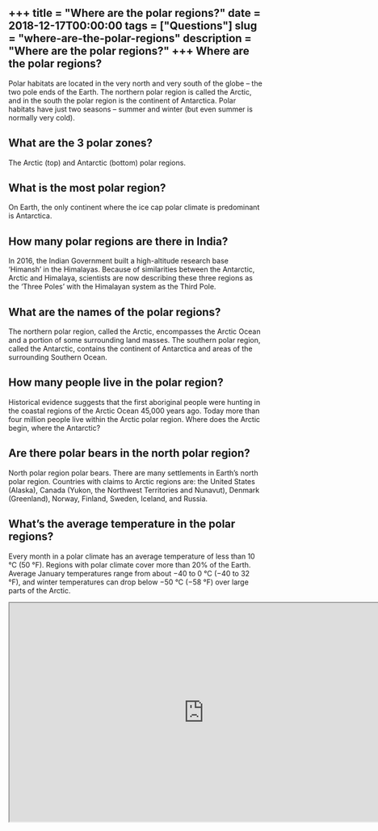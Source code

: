 +++
title = "Where are the polar regions?"
date = 2018-12-17T00:00:00
tags = ["Questions"]
slug = "where-are-the-polar-regions"
description = "Where are the polar regions?"
+++
Where are the polar regions?
----------------------------

Polar habitats are located in the very north and very south of the globe – the two pole ends of the Earth. The northern polar region is called the Arctic, and in the south the polar region is the continent of Antarctica. Polar habitats have just two seasons – summer and winter (but even summer is normally very cold).

What are the 3 polar zones?
---------------------------

The Arctic (top) and Antarctic (bottom) polar regions.

What is the most polar region?
------------------------------

On Earth, the only continent where the ice cap polar climate is predominant is Antarctica.

How many polar regions are there in India?
------------------------------------------

In 2016, the Indian Government built a high-altitude research base ‘Himansh’ in the Himalayas. Because of similarities between the Antarctic, Arctic and Himalaya, scientists are now describing these three regions as the ‘Three Poles’ with the Himalayan system as the Third Pole.

What are the names of the polar regions?
----------------------------------------

The northern polar ­region, called the Arctic, encompasses the Arctic Ocean and a portion of some surrounding land masses. The ­southern polar region, called the Antarctic, contains the continent of Antarctica and areas of the surrounding ­Southern Ocean.

How many people live in the polar region?
-----------------------------------------

Historical evidence suggests that the first aboriginal people were hunting in the coastal regions of the Arctic Ocean 45,000 years ago. Today more than four million people live within the Arctic polar region. Where does the Arctic begin, where the Antarctic?

Are there polar bears in the north polar region?
------------------------------------------------

North polar region polar bears. There are many settlements in Earth’s north polar region. Countries with claims to Arctic regions are: the United States (Alaska), Canada (Yukon, the Northwest Territories and Nunavut), Denmark (Greenland), Norway, Finland, Sweden, Iceland, and Russia.

What’s the average temperature in the polar regions?
----------------------------------------------------

Every month in a polar climate has an average temperature of less than 10 °C (50 °F). Regions with polar climate cover more than 20% of the Earth. Average January temperatures range from about −40 to 0 °C (−40 to 32 °F), and winter temperatures can drop below −50 °C (−58 °F) over large parts of the Arctic.

<iframe allow="accelerometer; autoplay; clipboard-write; encrypted-media; gyroscope; picture-in-picture" allowfullscreen="" class="__youtube_prefs__  epyt-is-override  no-lazyload" data-no-lazy="1" data-origheight="433" data-origwidth="770" data-skipgform_ajax_framebjll="" height="433" id="_ytid_66983" loading="lazy" src="https://www.youtube.com/embed/UKa-eIxJ0_U?enablejsapi=1&autoplay=0&cc_load_policy=0&cc_lang_pref=&iv_load_policy=1&loop=0&modestbranding=0&rel=1&fs=1&playsinline=0&autohide=2&theme=dark&color=red&controls=1&" title="YouTube player" width="770"></iframe>